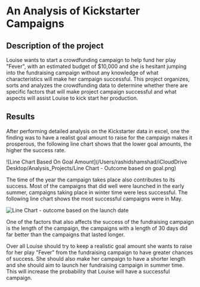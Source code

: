 # An Analysis of Kickstarter Campaigns

## Description of the project

Louise wants to start a crowdfunding campaign to help fund her play "Fever", with an estimated budget of $10,000 and she is hesitant jumping into the fundraising campaign without any knowledge of what characteristics will make her campaign successful. This project organizes, sorts and analyzes the crowdfunding data to determine whether there are specific factors that will make project campaign successful and what aspects will assist Louise to kick start her production.

## Results

After performing detailed analysis on the Kickstarter data in excel, one the finding was to have a realist goal amount to raise for the campaign makes it prosperous, the following line chart shows that the lower goal amounts, the higher the success rate.  

![Line Chart Based On Goal Amount](/Users/rashidshamshad/iCloudDrive Desktop/Analysis_Projects/Line Chart - Outcome based on goal.png)

The time of the year the campaign takes place also contributes to its success. Most of the campaigns that did well were launched in the early summer, campaigns taking place in winter time were less successful. The following line chart shows the most successful campaigns were in May.

![Line Chart - outcome based on the launch date]()

One of the factors that also affects the success of the fundraising campaign is the length of the campaign, the campaigns with a length of 30 days did far better than the campaigns that lasted longer.

Over all Louise should try to keep a realistic goal amount she wants to raise for her play "Fever" from the fundraising campaign to have greater chances of success. She should also make her campaign to have a shorter length and she should aim to launch her fundraising campaign in summer time. This will increase the probability that Louise will have a successful campaign. 
